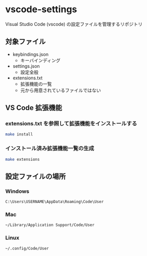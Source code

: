 # vscode-settings

Visual Studio Code (vscode) の設定ファイルを管理するリポジトリ

## 対象ファイル

- keybindings.json
  - キーバインディング
- settings.json
  - 設定全般
- extensions.txt
  - 拡張機能の一覧
  - 元から用意されているファイルではない

## VS Code 拡張機能

### extensions.txt を参照して拡張機能をインストールする

```sh
make install
```

### インストール済み拡張機能一覧の生成

```sh
make extensions
```

## 設定ファイルの場所

### Windows

`C:\Users\USERNAME\AppData\Roaming\Code\User`

### Mac

`~/Library/Application Support/Code/User`

### Linux

`~/.config/Code/User`
